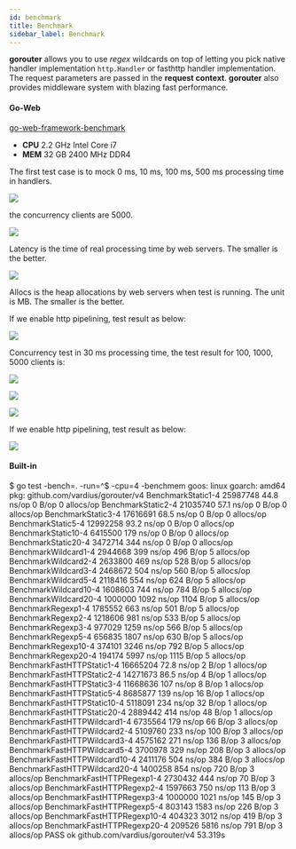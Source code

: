 ```yaml
---
id: benchmark
title: Benchmark
sidebar_label: Benchmark
---
```


**gorouter** allows you to use *regex* wildcards on top of letting you pick native handler implementation `http.Handler` or fasthttp handler implementation. The request parameters are passed in the **request context**. **gorouter** also provides middleware system with blazing fast performance.

#### Go-Web

[go-web-framework-benchmark](https://github.com/smallnest/go-web-framework-benchmark)

- **CPU** 2.2 GHz Intel Core i7
- **MEM** 32 GB 2400 MHz DDR4

The first test case is to mock 0 ms, 10 ms, 100 ms, 500 ms processing time in handlers.

![](static/benchmarks/benchmark.png)

the concurrency clients are 5000.

![](static/benchmarks/benchmark_latency.png)

Latency is the time of real processing time by web servers. The smaller is the better.

![](static/benchmarks/benchmark_alloc.png)

Allocs is the heap allocations by web servers when test is running. The unit is MB. The smaller is the better.

If we enable http pipelining, test result as below:

![](static/benchmarks/benchmark-pipeline.png)

Concurrency test in 30 ms processing time, the test result for 100, 1000, 5000 clients is:

![](static/benchmarks/concurrency.png)

![](static/benchmarks/concurrency_latency.png)

![](static/benchmarks/concurrency_alloc.png)

If we enable http pipelining, test result as below:

![](static/benchmarks/concurrency-pipeline.png)

#### Built-in

$ go test -bench=. -run=^$ -cpu=4 -benchmem
goos: linux
goarch: amd64
pkg: github.com/vardius/gorouter/v4
BenchmarkStatic1-4              	25987748	        44.8 ns/op	       0 B/op	       0 allocs/op
BenchmarkStatic2-4              	21035740	        57.1 ns/op	       0 B/op	       0 allocs/op
BenchmarkStatic3-4              	17616691	        68.5 ns/op	       0 B/op	       0 allocs/op
BenchmarkStatic5-4              	12992258	        93.2 ns/op	       0 B/op	       0 allocs/op
BenchmarkStatic10-4             	 6415500	       179 ns/op	       0 B/op	       0 allocs/op
BenchmarkStatic20-4             	 3472714	       344 ns/op	       0 B/op	       0 allocs/op
BenchmarkWildcard1-4            	 2944668	       399 ns/op	     496 B/op	       5 allocs/op
BenchmarkWildcard2-4            	 2633800	       469 ns/op	     528 B/op	       5 allocs/op
BenchmarkWildcard3-4            	 2468672	       504 ns/op	     560 B/op	       5 allocs/op
BenchmarkWildcard5-4            	 2118416	       554 ns/op	     624 B/op	       5 allocs/op
BenchmarkWildcard10-4           	 1608603	       744 ns/op	     784 B/op	       5 allocs/op
BenchmarkWildcard20-4           	 1000000	      1092 ns/op	    1104 B/op	       5 allocs/op
BenchmarkRegexp1-4              	 1785552	       663 ns/op	     501 B/op	       5 allocs/op
BenchmarkRegexp2-4              	 1218606	       981 ns/op	     533 B/op	       5 allocs/op
BenchmarkRegexp3-4              	  977029	      1259 ns/op	     566 B/op	       5 allocs/op
BenchmarkRegexp5-4              	  656835	      1807 ns/op	     630 B/op	       5 allocs/op
BenchmarkRegexp10-4             	  374101	      3246 ns/op	     792 B/op	       5 allocs/op
BenchmarkRegexp20-4             	  194174	      5997 ns/op	    1115 B/op	       5 allocs/op
BenchmarkFastHTTPStatic1-4      	16665204	        72.8 ns/op	       2 B/op	       1 allocs/op
BenchmarkFastHTTPStatic2-4      	14271673	        86.5 ns/op	       4 B/op	       1 allocs/op
BenchmarkFastHTTPStatic3-4      	11668636	       107 ns/op	       8 B/op	       1 allocs/op
BenchmarkFastHTTPStatic5-4      	 8685877	       139 ns/op	      16 B/op	       1 allocs/op
BenchmarkFastHTTPStatic10-4     	 5118091	       234 ns/op	      32 B/op	       1 allocs/op
BenchmarkFastHTTPStatic20-4     	 2889442	       414 ns/op	      48 B/op	       1 allocs/op
BenchmarkFastHTTPWildcard1-4    	 6735564	       179 ns/op	      66 B/op	       3 allocs/op
BenchmarkFastHTTPWildcard2-4    	 5109760	       233 ns/op	     100 B/op	       3 allocs/op
BenchmarkFastHTTPWildcard3-4    	 4575162	       271 ns/op	     136 B/op	       3 allocs/op
BenchmarkFastHTTPWildcard5-4    	 3700978	       329 ns/op	     208 B/op	       3 allocs/op
BenchmarkFastHTTPWildcard10-4   	 2411176	       504 ns/op	     384 B/op	       3 allocs/op
BenchmarkFastHTTPWildcard20-4   	 1400258	       854 ns/op	     720 B/op	       3 allocs/op
BenchmarkFastHTTPRegexp1-4      	 2730432	       444 ns/op	      70 B/op	       3 allocs/op
BenchmarkFastHTTPRegexp2-4      	 1597663	       750 ns/op	     113 B/op	       3 allocs/op
BenchmarkFastHTTPRegexp3-4      	 1000000	      1021 ns/op	     145 B/op	       3 allocs/op
BenchmarkFastHTTPRegexp5-4      	  803143	      1583 ns/op	     226 B/op	       3 allocs/op
BenchmarkFastHTTPRegexp10-4     	  404323	      3012 ns/op	     419 B/op	       3 allocs/op
BenchmarkFastHTTPRegexp20-4     	  209526	      5816 ns/op	     791 B/op	       3 allocs/op
PASS
ok  	github.com/vardius/gorouter/v4	53.319s
```
